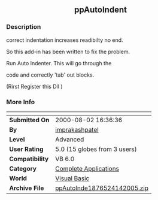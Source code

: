 ﻿<div align="center">

## ppAutoIndent


</div>

### Description

correct indentation increases readibilty no end.

So this add-in has been written to fix the problem.

Run Auto Indenter. This will go through the

code and correctly 'tab' out blocks.

(Rirst Register this Dll )
 
### More Info
 


<span>             |<span>
---                |---
**Submitted On**   |2000-08-02 16:36:36
**By**             |[imprakashpatel](https://github.com/Planet-Source-Code/PSCIndex/blob/master/ByAuthor/imprakashpatel.md)
**Level**          |Advanced
**User Rating**    |5.0 (15 globes from 3 users)
**Compatibility**  |VB 6\.0
**Category**       |[Complete Applications](https://github.com/Planet-Source-Code/PSCIndex/blob/master/ByCategory/complete-applications__1-27.md)
**World**          |[Visual Basic](https://github.com/Planet-Source-Code/PSCIndex/blob/master/ByWorld/visual-basic.md)
**Archive File**   |[ppAutoInde1876524142005\.zip](https://github.com/Planet-Source-Code/imprakashpatel-ppautoindent__1-60001/archive/master.zip)








